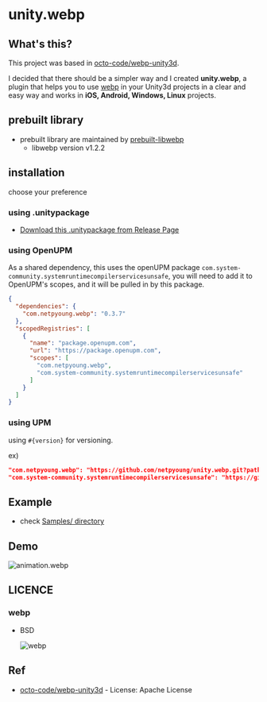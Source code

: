 # unity.webp

## What's this?

 This project was based in [octo-code/webp-unity3d](https://github.com/octo-code/webp-unity3d).

 I decided that there should be a simpler way and I created **unity.webp**, a plugin that helps you to use [webp](https://developers.google.com/speed/webp/) in your Unity3d projects in a clear and easy way and works in **iOS, Android, Windows, Linux** projects.

## prebuilt library

- prebuilt library are maintained by [prebuilt-libwebp](https://github.com/netpyoung/prebuilt-libwebp)
  - libwebp version v1.2.2

## installation

choose your preference

### using .unitypackage

- [Download this .unitypackage from Release Page](https://github.com/netpyoung/unity.webp/releases)

### using OpenUPM

As a shared dependency, this uses the openUPM package `com.system-community.systemruntimecompilerservicesunsafe`, you will need to add it to OpenUPM's scopes, and it will be pulled in by this package.

```json
{
  "dependencies": {
    "com.netpyoung.webp": "0.3.7"
  },
  "scopedRegistries": [
    {
      "name": "package.openupm.com",
      "url": "https://package.openupm.com",
      "scopes": [
        "com.netpyoung.webp",
        "com.system-community.systemruntimecompilerservicesunsafe"
      ]
    }
  ]
}
```

### using UPM

using `#{version}` for versioning.

ex)

``` json
"com.netpyoung.webp": "https://github.com/netpyoung/unity.webp.git?path=unity_project/Assets/unity.webp#0.3.7",
"com.system-community.systemruntimecompilerservicesunsafe": "https://github.com/system-community/SystemRuntimeCompilerServicesUnsafe.git?path=Assets/_Root#6.0.0",

```

## Example

- check [Samples/ directory](https://github.com/netpyoung/unity.webp/tree/master/unity_project/Assets/Samples)

## Demo

![animation.webp](./animation.webp)

## LICENCE

### webp

- BSD

  ![webp](webplogo.png)

## Ref

- [octo-code/webp-unity3d](https://github.com/octo-code/webp-unity3d) - License: Apache License

